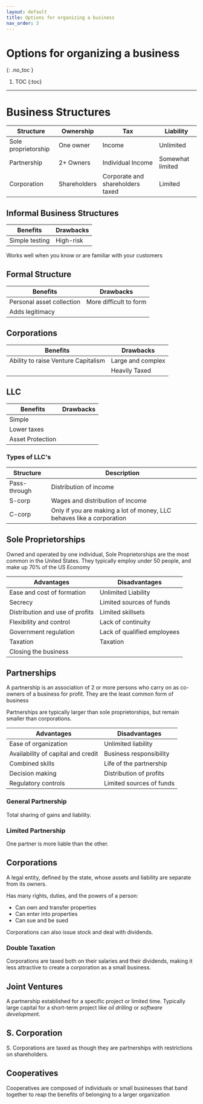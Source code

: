 ```yaml
---
layout: default
title: Options for organizing a business
nav_order: 3
---
```


# Options for organizing a business
{: .no_toc }

1. TOC
{:toc}

---

# Business Structures

|Structure|Ownership|Tax|Liability|
|--|--|--|--|
|Sole proprietorship|One owner|Income|Unlimited|
|Partnership|2+ Owners|Individual Income|Somewhat limited|
|Corporation|Shareholders|Corporate and shareholders taxed|Limited

## Informal Business Structures

|Benefits|Drawbacks|
|--|--|
|Simple testing|High-risk|

Works well when you know or are familiar with your customers

## Formal Structure

|Benefits|Drawbacks|
|--|--|
|Personal asset collection|More difficult to form|
|Adds legitimacy||

## Corporations

|Benefits|Drawbacks|
|--|--|
|Ability to raise Venture Capitalism|Large and complex|
||Heavily Taxed|

## LLC

|Benefits|Drawbacks|
|--|--|
|Simple||
|Lower taxes||
|Asset Protection||

### Types of LLC's

|Structure|Description|
|--|--|
|Pass-through|Distribution of income|
|S-corp|Wages and distribution of income|
|C-corp|Only if you are making a lot of money, LLC behaves like a corporation|

## Sole Proprietorships

Owned and operated by one individual, Sole Proprietorships are the most common in the United States. They typically employ under 50 people, and make up 70% of the US Economy

|Advantages|Disadvantages|
|--|--|
|Ease and cost of formation|Unlimited Liability|
|Secrecy|Limited sources of funds|
|Distribution and use of profits|Limited skillsets|
|Flexibility and control|Lack of continuity|
|Government regulation|Lack of qualified employees|
|Taxation|Taxation|
|Closing the business||

## Partnerships

A partnership is an association of 2 or more persons who carry on as co-owners of a business for profit. They are the least common form of business

Partnerships are typically larger than sole proprietorships, but remain smaller than corporations.

|Advantages|Disadvantages|
|--|--|
|Ease of organization|Unlimited liability|
|Availability of capital and credit|Business responsibility|
|Combined skills|Life of the partnership|
|Decision making|Distribution of profits|
|Regulatory controls|Limited sources of funds|

### General Partnership

Total sharing of gains and liability.

### Limited Partnership

One partner is more liable than the other.

## Corporations

A legal entity, defined by the state, whose assets and liability are separate from its owners.

Has many rights, duties, and the powers of a person:
- Can own and transfer properties
- Can enter into properties
- Can sue and be sued

Corporations can also issue stock and deal with dividends.

### Double Taxation

Corporations are taxed both on their salaries and their dividends, making it less attractive to create a corporation as a small business.

## Joint Ventures

A partnership established for a specific project or limited time. Typically large capital for a short-term project like *oil drilling* or *software development*.

## S. Corporation

S. Corporations are taxed as though they are partnerships with restrictions on shareholders.

## Cooperatives

Cooperatives are composed of individuals or small businesses that band together to reap the benefits of belonging to a larger organization